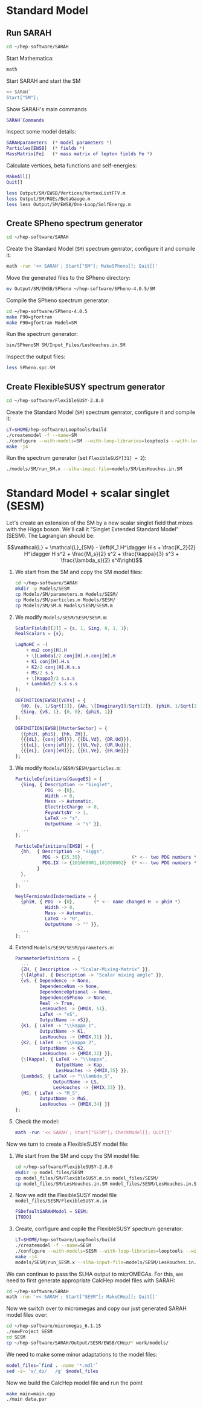 # Standard Model

## Run SARAH

~~~.sh
cd ~/hep-software/SARAH
~~~
Start Mathematica:
~~~.sh
math
~~~
Start SARAH and start the SM
~~~.sh
<< SARAH`
Start["SM"];
~~~
Show SARAH's main commands
~~~.m
SARAH`Commands
~~~
Inspect some model details:
~~~.m
SARAHparameters  (* model parameters *)
Particles[EWSB]  (* fields *)
MassMatrix[Fe]   (* mass matrix of lepton fields Fe *)
~~~
Calculate vertices, beta functions and self-energies:
~~~.m
MakeAll[]
Quit[]
~~~
~~~.sh
less Output/SM/EWSB/Vertices/VertexListFFV.m
less Output/SM/RGEs/BetaGauge.m
less less Output/SM/EWSB/One-Loop/SelfEnergy.m
~~~

## Create SPheno spectrum generator

~~~.sh
cd ~/hep-software/SARAH
~~~
Create the Standard Model (`SM`) spectrum genrator, configure it and compile it:
~~~.sh
math -run '<< SARAH`; Start["SM"]; MakeSPheno[]; Quit[]'
~~~
Move the generated files to the SPheno directory:
~~~.sh
mv Output/SM/EWSB/SPheno ~/hep-software/SPheno-4.0.5/SM
~~~
Compile the SPheno spectrum generator:
~~~.sh
cd ~/hep-software/SPheno-4.0.5
make F90=gfortran
make F90=gfortran Model=SM
~~~
Run the spectrum generator:
~~~.sh
bin/SPhenoSM SM/Input_Files/LesHouches.in.SM
~~~
Inspect the output files:
~~~.sh
less SPheno.spc.SM
~~~

## Create FlexibleSUSY spectrum generator

~~~.sh
cd ~/hep-software/FlexibleSUSY-2.8.0
~~~
Create the Standard Model (`SM`) spectrum genrator, configure it and compile it:
~~~.sh
LT=$HOME/hep-software/LoopTools/build
./createmodel -f --name=SM
./configure --with-models=SM --with-loop-libraries=looptools --with-looptools-incdir=$LT --with-looptools-libdir=$LT
make -j4
~~~
Run the spectrum generator (set `FlexibleSUSY[31] = 2`):
~~~.sh
./models/SM/run_SM.x --slha-input-file=models/SM/LesHouches.in.SM
~~~

# Standard Model + scalar singlet (SESM)

Let's create an extension of the SM by a new scalar singlet field that
mixes with the Higgs boson. We'll call it "Singlet Extended Standard
Model" (SESM). The Lagrangian should be:

$$\mathcal{L} = \mathcal{L}_{SM} - \left(K_1 H^\dagger H s + \frac{K_2}{2} H^\dagger H s^2 + \frac{M_s}{2} s^2 + \frac{\kappa}{3} s^3 + \frac{\lambda_s}{2} s^4\right)$$

1. We start from the SM and copy the SM model files:
   ~~~.sh
   cd ~/hep-software/SARAH
   mkdir -p Models/SESM
   cp Models/SM/parameters.m Models/SESM/
   cp Models/SM/particles.m Models/SESM/
   cp Models/SM/SM.m Models/SESM/SESM.m
   ~~~
1. We modify `Models/SESM/SESM/SESM.m`:
   ~~~.m
   ScalarFields[[2]] = {s, 1, Sing, 0, 1, 1};
   RealScalars = {s};

   LagNoHC = -(
       + mu2 conj[H].H
       + \[Lambda]/2 conj[H].H.conj[H].H
       + K1 conj[H].H.s
       + K2/2 conj[H].H.s.s
       + MS/2 s.s
       + \[Kappa]/3 s.s.s
       + LambdaS/2 s.s.s.s
   );

   DEFINITION[EWSB][VEVs] = {
     {H0, {v, 1/Sqrt[2]}, {Ah, \[ImaginaryI]/Sqrt[2]}, {phiH, 1/Sqrt[2]}},
     {Sing, {vS, 1}, {0, 0}, {phiS, 1}}
   };

   DEFINITION[EWSB][MatterSector] = {
     {{phiH, phiS}, {hh, ZH}},
     {{{dL}, {conj[dR]}}, {{DL,Vd}, {DR,Ud}}},
     {{{uL}, {conj[uR]}}, {{UL,Vu}, {UR,Uu}}},
     {{{eL}, {conj[eR]}}, {{EL,Ve}, {ER,Ue}}}
   };
   ~~~
1. We modify `Models/SESM/SESM/particles.m`:
   ~~~.m
   ParticleDefinitions[GaugeES] = {
     {Sing, { Description -> "Singlet",
              PDG -> {0},
              Width -> 0,
              Mass -> Automatic,
              ElectricCharge -> 0,
              FeynArtsNr -> 1,
              LaTeX -> "s",
              OutputName -> "s" }},
     ...
   };

   ParticleDefinitions[EWSB] = {
     {hh,  { Description -> "Higgs",
             PDG -> {25,35},                  (* <-- two PDG numbers *)
             PDG.IX -> {101000001,101000002}  (* <-- two PDG numbers *)
           }
     },
     ...
   };

   WeylFermionAndIndermediate = {
     {phiH, { PDG -> {0},       (* <-- name changed H -> phiH *)
              Width -> 0,
              Mass -> Automatic,
              LaTeX -> "H",
              OutputName -> "" }},
     ...
   };
   ~~~
1. Extend `Models/SESM/SESM/parameters.m`:
   ~~~.m
   ParameterDefinitions = {
     ...
     {ZH, { Description -> "Scalar-Mixing-Matrix" }},
     {\[Alpha], { Description -> "Scalar mixing angle" }},
     {vS, { Dependence -> None,
            DependenceNum -> None,
            DependenceOptional -> None,
            DependenceSPheno -> None,
            Real -> True,
            LesHouches -> {HMIX, 51},
            LaTeX -> "vS",
            OutputName -> vS}},
     {K1, { LaTeX -> "\\kappa_1",
            OutputName -> K1,
            LesHouches -> {HMIX,31} }},
     {K2, { LaTeX -> "\\kappa_2",
            OutputName -> K2,
            LesHouches -> {HMIX,32} }},
     {\[Kappa], { LaTeX -> "\\kappa",
                  OutputName -> Kap,
                  LesHouches -> {HMIX,35} }},               
     {LambdaS, { LaTeX -> "\\lambda_S",
                 OutputName -> LS,
                 LesHouches -> {HMIX,33} }},
     {MS, { LaTeX -> "M_S",
            OutputName -> MuS,
            LesHouches -> {HMIX,34} }}
   };
   ~~~
1. Check the model:
   ~~~.m
   math -run '<< SARAH`; Start["SESM"]; CheckModel[]; Quit[]'
   ~~~

Now we turn to create a FlexibleSUSY model file:

1. We start from the SM and copy the SM model file:
   ~~~.sh
   cd ~/hep-software/FlexibleSUSY-2.8.0
   mkdir -p model_files/SESM
   cp model_files/SM/FlexibleSUSY.m.in model_files/SESM/
   cp model_files/SM/LesHouches.in.SM model_files/SESM/LesHouches.in.SESM
   ~~~
1. Now we edit the FlexibleSUSY model file `model_files/SESM/FlexibleSUSY.m.in`
   ~~~.m
   FSDefaultSARAHModel = SESM;
   [TODO]
   ~~~
1. Create, configure and copile the FlexibleSUSY spectrum generator:
   ~~~.sh
   LT=$HOME/hep-software/LoopTools/build
   ./createmodel -f --name=SESM
   ./configure --with-models=SESM --with-loop-libraries=looptools --with-looptools-incdir=$LT --with-looptools-libdir=$LT
   make -j4
   models/SESM/run_SESM.x --slha-input-file=models/SESM/LesHouches.in.SESM_generated
   ~~~

We can continue to pass the SLHA output to micrOMEGAs. For this, we
need to first generate appropriate CalcHep model files with SARAH:
~~~.sh
cd ~/hep-software/SARAH
math -run '<< SARAH`; Start["SESM"]; MakeCHep[]; Quit[]'
~~~
Now we switch over to micromegas and copy our just generated SARAH model files over:
~~~.sh
cd ~/hep-software/micromegas_6.1.15
./newProject SESM
cd SESM
cp ~/hep-software/SARAH/Output/SESM/EWSB/CHep/* work/models/
~~~
We need to make some minor adaptations to the model files:
~~~.sh
model_files=`find . -name '*.mdl'`
sed -i~ 's/_dp/   /g' $model_files
~~~
Now we build the CalcHep model file and run the point
~~~.sh
make main=main.cpp
./main data.par
~~~
